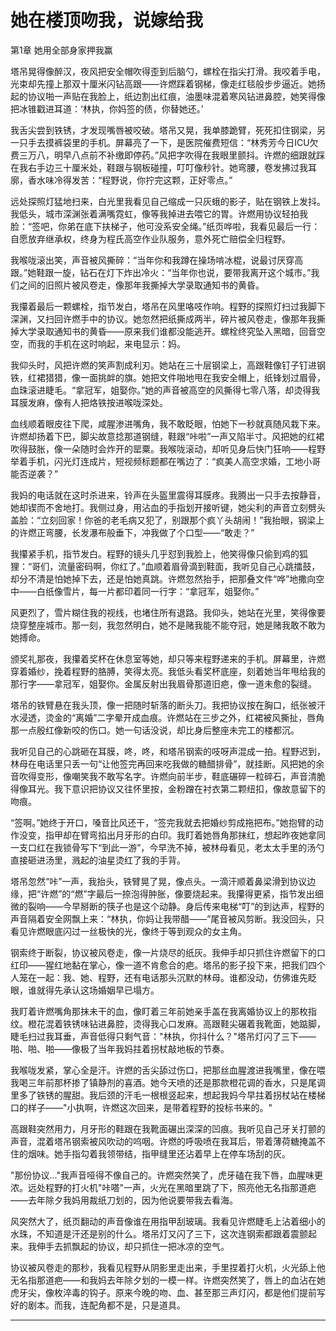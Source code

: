 # 她在楼顶吻我，说嫁给我

第1章 她用全部身家押我赢

塔吊晃得像醉汉，夜风把安全帽吹得歪到后脑勺，螺栓在指尖打滑。我咬着手电，光束却先撞上那双十厘米闪钻高跟——许燃踩着钢梯，像走红毯般步步逼近。她扬起的协议啪一声贴在我脸上，纸边割出红痕，油墨味混着寒风钻进鼻腔，她笑得像把冰锥戳进耳道：‘林执，你妈签的债，你替她还。’

我舌尖尝到铁锈，才发现嘴唇被咬破。塔吊又晃，我单膝跪臂，死死扣住钢梁，另一只手去摸裤袋里的手机。屏幕亮了一下，是医院催费短信：“林秀芳今日ICU欠费三万八，明早八点前不补缴即停药。”风把字吹得在我眼里颤抖。许燃的细跟就踩在我右手边三十厘米处，鞋跟与钢板碰撞，叮叮像秒针。她弯腰，卷发拂过我耳廓，香水味冷得发苦：“程野说，你拧完这颗，正好零点。”

远处探照灯猛地扫来，白光里我看见自己缩成一只灰蛾的影子，贴在钢铁上发抖。我低头，城市深渊张着满嘴霓虹，像等我掉进去喂它的胃。许燃用协议轻拍我脸：“签吧，你弟在底下扶梯子，他可没系安全绳。”纸页哗啦，我看见最后一行：自愿放弃继承权，终身为程氏高空作业队服务，意外死亡赔偿全归程野。

我喉咙滚出笑，声音被风撕碎：“当年你和我蹲在操场啃冰棍，说最讨厌穿高跟。”她鞋跟一旋，钻石在灯下炸出冷火：“当年你也说，要带我离开这个城市。”我们之间的旧照片被风卷走，像那年我撕掉大学录取通知书的黄昏。

我攥着最后一颗螺栓，指节发白，塔吊在风里咯吱作响。程野的探照灯扫过我脚下深渊，又扫回许燃手中的协议。她忽然把纸撕成两半，碎片被风卷走，像那年我撕掉大学录取通知书的黄昏——原来我们谁都没能逃开。螺栓终究坠入黑暗，回音空空，而我的手机在这时响起，来电显示：妈。

我仰头时，风把许燃的笑声割成利刃。她站在三十层钢梁上，高跟鞋像钉子钉进钢铁，红裙猎猎，像一面挑衅的旗。她把文件啪地甩在我安全帽上，纸锋划过眉骨，血珠滚进睫毛。“拿冠军，姐娶你。”她的声音被高空的风撕得七零八落，却烫得我耳膜发麻，像有人把烙铁按进喉咙深处。

血线顺着眼皮往下爬，咸腥渗进嘴角，我不敢眨眼，怕她下一秒就真随风栽下来。许燃却扬着下巴，脚尖故意捻那道钢缝，鞋跟“咔啦”一声又陷半寸。风把她的红裙吹得鼓胀，像一朵随时会炸开的罂粟。我喉咙滚动，却听见身后快门狂响——程野举着手机，闪光灯连成片，短视频标题都在嘴边了：“疯美人高空求婚，工地小哥能否逆袭？”

我妈的电话就在这时杀进来，铃声在头盔里震得耳膜疼。我腾出一只手去按静音，她却锲而不舍地打。我侧过身，用沾血的手指划开接听键，她尖利的声音立刻劈头盖脸：“立刻回家！你爸的老毛病又犯了，别跟那个疯丫头胡闹！”我抬眼，钢梁上的许燃正弯腰，长发瀑布般垂下，冲我做了个口型——“敢走？”

我攥紧手机，指节发白。程野的镜头几乎怼到我脸上，他笑得像只偷到鸡的狐狸：“哥们，流量密码啊，你红了。”血顺着眉骨滴到鞋面，我听见自己心跳擂鼓，却分不清是怕她掉下去，还是怕她真跳。许燃忽然抬手，把那叠文件“哗”地撒向空中——白纸像雪片，每一片都印着同一行字：“拿冠军，姐娶你。”

风更烈了，雪片糊住我的视线，也堵住所有退路。我仰头，她站在光里，笑得像要烧穿整座城市。那一刻，我忽然明白，她不是赌我能不能夺冠，她是赌我敢不敢为她搏命。

颁奖礼那夜，我攥着奖杯在休息室等她，却只等来程野递来的手机。屏幕里，许燃穿着婚纱，挽着程野的胳膊，笑得太亮。我低头看奖杯底座，刻着她当年甩给我的那行字——拿冠军，姐娶你。金属反射出我眉骨那道旧疤，像一道未愈的裂缝。

塔吊的铁臂悬在我头顶，像一把随时斩落的断头刀。我把协议按在胸口，纸张被汗水浸透，烫金的“离婚”二字晕开成血痕。许燃站在三步之外，红裙被风撕扯，唇角那一点殷红像新咬的伤口。她一句话没说，却比身后整座未完工的楼都沉。

我听见自己的心跳砸在耳膜，咚，咚，和塔吊钢索的吱呀声混成一拍。程野迟到，林母在电话里只丢一句“让他签完再回来吃我做的糖醋排骨”，就挂断。风把她的余音吹得变形，像嘲笑我不敢写名字。许燃向前半步，鞋底碾碎一粒碎石，声音清脆得像耳光。我下意识把协议又往怀里按，金粉蹭在衬衣第二颗纽扣，像故意留下的吻痕。

“签啊。”她终于开口，嗓音比风还干，“签完我就去把婚纱剪成拖把布。”她抱臂的动作没变，指甲却在臂弯掐出月牙形的白印。我盯着她唇角那抹红，想起昨夜她拿同一支口红在我锁骨写下“到此一游”，今早洗不掉，被林母看见，老太太手里的汤勺直接砸进汤里，溅起的油星烫红了我的手背。

塔吊忽然“咔”一声，我抬头，铁臂晃了晃，像点头。一滴汗顺着鼻梁滑到协议边缘，把“许燃”的“燃”字最后一捺泡得肿胀，像要烧起来。我攥得更紧，指节发出细微的裂响——今早掰断的筷子也是这个动静。身后传来电梯“叮”的到达声，程野的声音隔着安全网飘上来：“林执，你妈让我带醋——”尾音被风剪断。我没回头，只看见许燃眼底闪过一丝极快的光，像终于等到观众的女主角。

钢索终于断裂，协议被风卷走，像一片烧尽的纸灰。我伸手却只抓住许燃留下的口红印——猩红地黏在掌心，像一道不肯愈合的疤。塔吊的影子投下来，把我们四个人笼在一起：我、她、程野，还有电话那头沉默的林母。谁都没动，仿佛谁先眨眼，谁就得先承认这场婚姻早已塌方。

我盯着许燃嘴角那抹未干的血，像盯着三年前她亲手盖在我离婚协议上的那枚指纹。橙花混着铁锈味钻进鼻腔，烫得我心口发麻。高跟鞋尖碾着我靴面，她踮脚，睫毛扫过我耳垂，声音低得只剩气音："林执，你抖什么？"塔吊灯闪了三下——啪、啪、啪——像极了当年我妈拄着拐杖敲地板的节奏。

我喉咙发紧，掌心全是汗。许燃的舌尖舔过伤口，把那丝血腥渡进我嘴里，像在喂我喝三年前那杯掺了镇静剂的喜酒。她今天喷的还是那款橙花调的香水，只是尾调里多了铁锈的腥甜。我后颈的汗毛一根根竖起来，想起我妈今早拄着拐杖站在楼梯口的样子——"小执啊，许燃这次回来，是带着程野的投标书来的。"

高跟鞋突然用力，月牙形的鞋跟在我靴面碾出深深的凹痕。我听见自己牙关打颤的声音，混着塔吊钢索被风吹动的呜咽。许燃的呼吸喷在我耳后，带着薄荷糖掩盖不住的烟味。她手指勾着我领带结，指甲缝里还沾着早上在停车场刮的灰。

"那份协议..."我声音哑得不像自己的。许燃突然笑了，虎牙磕在我下唇，血腥味更浓。远处程野的打火机"咔嗒"一声，火光在黑暗里跳了下，照亮他无名指那道疤——去年除夕我妈用裁纸刀划的，因为他说要带我去看海。

风突然大了，纸页翻动的声音像谁在用指甲刮玻璃。我看见许燃睫毛上沾着细小的水珠，不知道是汗还是别的什么。塔吊灯又闪了三下，这次连钢索都跟着震颤起来。我伸手去抓飘起的协议，却只抓住一把冰凉的空气。

协议被风卷走的那秒，我看见程野从阴影里走出来，手里捏着打火机，火光舔上他无名指那道疤——和我妈去年除夕划的一模一样。许燃突然笑了，唇上的血沾在她虎牙尖，像枚淬毒的钩子。原来今晚的吻、血、甚至那三声灯闪，都是他们提前写好的剧本。而我，连配角都不是，只是道具。


---

